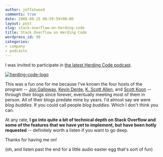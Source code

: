 ```yaml
---
author: jeffatwood
comments: true
date: 2008-08-25 06:59:59+00:00
layout: post
slug: stack-overflow-on-herding-code
title: Stack Overflow on Herding Code
wordpress_id: 90
categories:
- company
- podcasts
---
```



I was invited to participate in [the latest Herding Code podcast](http://herdingcode.com/?p=36). 



[![herding-code-logo](/blog/images/2008-08-25-stack-overflow-on-herding-code/herding-code-logo.png)](http://herdingcode.com/?p=36)



This was a fun one for me because I've known the four hosts of the program -- [Jon Galloway](http://weblogs.asp.net/jgalloway), [Kevin Dente](http://weblogs.asp.net/kdente), [K. Scott Allen](http://odetocode.com/), and [Scott Koon](http://lazycoder.com/) -- through their blogs since forever, eventually meeting most of them in person. All of their blogs predate mine by years. I'd almost say we were _blog buddies_. If you could call people _blog buddies_. Which I don't think you can.



At any rate, **I go into quite a bit of technical depth on Stack Overflow and some of the features that we have yet to implement, but have been hotly requested** -- definitely worth a listen if you want to go deep.



Thanks for having me on!



(oh, and listen past the end for a little audio easter egg that's sort of fun)

